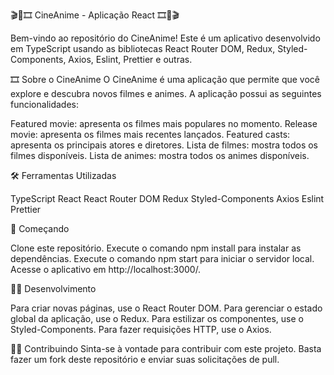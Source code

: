🎬🎥🎞️ CineAnime - Aplicação React 🎞️🎥🎬

Bem-vindo ao repositório do CineAnime! Este é um aplicativo desenvolvido em TypeScript usando as bibliotecas React Router DOM, Redux, Styled-Components, Axios, Eslint, Prettier e outras.

🎞️ Sobre o CineAnime
O CineAnime é uma aplicação que permite que você explore e descubra novos filmes e animes. A aplicação possui as seguintes funcionalidades:

Featured movie: apresenta os filmes mais populares no momento.
Release movie: apresenta os filmes mais recentes lançados.
Featured casts: apresenta os principais atores e diretores.
Lista de filmes: mostra todos os filmes disponíveis.
Lista de animes: mostra todos os animes disponíveis.

🛠️ Ferramentas Utilizadas

TypeScript
React
React Router DOM
Redux
Styled-Components
Axios
Eslint
Prettier

🚀 Começando

Clone este repositório.
Execute o comando npm install para instalar as dependências.
Execute o comando npm start para iniciar o servidor local.
Acesse o aplicativo em http://localhost:3000/.

🧑‍💻 Desenvolvimento

Para criar novas páginas, use o React Router DOM.
Para gerenciar o estado global da aplicação, use o Redux.
Para estilizar os componentes, use o Styled-Components.
Para fazer requisições HTTP, use o Axios.


👨‍💻 Contribuindo
Sinta-se à vontade para contribuir com este projeto. Basta fazer um fork deste repositório e enviar suas solicitações de pull.
